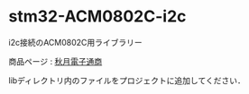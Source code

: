 # stm32-ACM0802C-i2c
i2c接続のACM0802C用ライブラリー

商品ページ : [秋月電子通商](https://akizukidenshi.com/catalog/g/gP-13519/)

libディレクトリ内のファイルをプロジェクトに追加してください．

